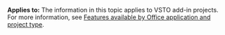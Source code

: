   **Applies to:** The information in this topic applies to VSTO add\-in projects. For more information, see [Features available by Office application and project type](../../vsto/features-available-by-office-application-and-project-type.md).

  